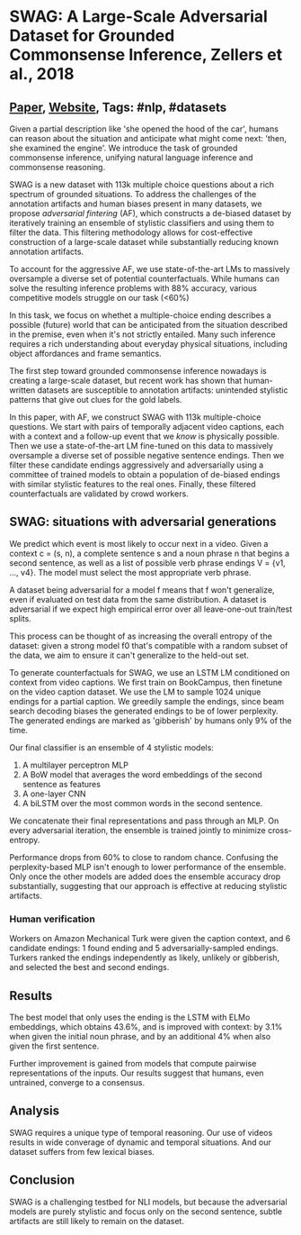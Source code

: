 # SWAG: A Large-Scale Adversarial Dataset for Grounded Commonsense Inference, Zellers et al., 2018

## [Paper](https://arxiv.org/abs/1808.05326), [Website](https://rowanzellers.com/swag/), Tags: \#nlp, \#datasets

Given a partial description like 'she opened the hood of the car', humans can reason about the situation and anticipate what might come next: 'then, she examined the engine'. We introduce the task of grounded commonsense inference, unifying natural language inference and commonsense reasoning.

SWAG is a new dataset with 113k multiple choice questions about a rich spectrum of grounded situations. To address the challenges of the annotation artifacts and human biases present in many datasets, we propose *adversarial fintering* (AF), which constructs a de-biased dataset by iteratively training an ensemble of stylistic classifiers and using them to filter the data. This filtering methodology allows for cost-effective construction of a large-scale dataset while substantially reducing known annotation artifacts.

To account for the aggressive AF, we use state-of-the-art LMs to massively oversample a diverse set of potential counterfactuals. While humans can solve the resulting inference problems with 88% accuracy, various competitive models struggle on our task (<60%)

In this task, we focus on whethet a multiple-choice ending describes a possible (future) world that can be anticipated from the situation described in the premise, even when it's not strictly entailed. Many such inference requires a rich understanding about everyday physical situations, including object affordances and frame semantics.

The first step toward grounded commonsense inference nowadays is creating a large-scale dataset, but recent work has shown that human-written datasets are susceptible to annotation artifacts: unintended stylistic patterns that give out clues for the gold labels.

In this paper, with AF, we construct SWAG with 113k multiple-choice questions. We start with pairs of temporally adjacent video captions, each with a context and a follow-up event that we *know* is physically possible. Then we use a state-of-the-art LM fine-tuned on this data to massively oversample a diverse set of possible negative sentence endings. Then we filter these candidate endings aggressively and adversarially using a committee of trained models to obtain a population of de-biased endings with similar stylistic features to the real ones. Finally, these filtered counterfactuals are validated by crowd workers.

## SWAG: situations with adversarial generations

We predict which event is most likely to occur next in a video. Given a context c = (s, n), a complete sentence s and a noun phrase n that begins a second sentence, as well as a list of possible verb phrase endings V = {v1, ..., v4}. The model must select the most appropriate verb phrase.

A dataset being adversarial for a model f means that f won't generalize, even if evaluated on test data from the same distribution. A dataset is adversarial if we expect high empirical error over all leave-one-out train/test splits.

This process can be thought of as increasing the overall entropy of the dataset: given a strong model f0 that's compatible with a random subset of the data, we aim to ensure it can't generalize to the held-out set.

To generate counterfactuals for SWAG, we use an LSTM LM conditioned on context from video captions. We first train on BookCampus, then finetune on the video caption dataset. We use the LM to sample 1024 unique endings for a partial caption. We greedily sample the endings, since beam search decoding biases the generated endings to be of lower perplexity. The generated endings are marked as 'gibberish' by humans only 9% of the time.

Our final classifier is an ensemble of 4 stylistic models:

1. A multilayer perceptron MLP
2. A BoW model that averages the word embeddings of the second sentence as features
3. A one-layer CNN
4. A biLSTM over the most common words in the second sentence.

We concatenate their final representations and pass through an MLP. On every adversarial iteration, the ensemble is trained jointly to minimize cross-entropy.

Performance drops from 60% to close to random chance. Confusing the perplexity-based MLP isn't enough to lower performance of the ensemble. Only once the other models are added does the ensemble accuracy drop substantially, suggesting that our approach is effective at reducing stylistic artifacts.

### Human verification

Workers on Amazon Mechanical Turk were given the caption context, and 6 candidate endings: 1 found ending and 5 adversarially-sampled endings. Turkers ranked the endings independently as likely, unlikely or gibberish, and selected the best and second endings.

## Results

The best model that only uses the ending is the LSTM with ELMo embeddings, which obtains 43.6%, and is improved with context: by 3.1% when given the initial noun phrase, and by an additional 4% when also given the first sentence.

Further improvement is gained from models that compute pairwise representations of the inputs. Our results suggest that humans, even untrained, converge to a consensus.

## Analysis

SWAG requires a unique type of temporal reasoning. Our use of videos results in wide converage of dynamic and temporal situations. And our dataset suffers from few lexical biases.

## Conclusion

SWAG is a challenging testbed for NLI models, but because the adversarial models are purely stylistic and focus only on the second sentence, subtle artifacts are still likely to remain on the dataset.